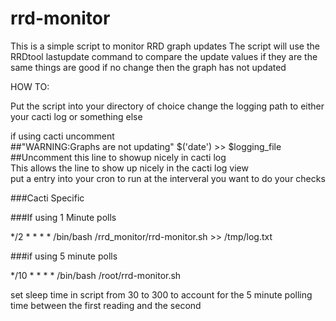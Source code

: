 # rrd-monitor

This is a simple script to monitor RRD graph updates
The script will use the RRDtool lastupdate command to compare 
the update values if they are the same things are good
if no change then the graph has not updated
 



HOW TO:

Put the script into your directory of choice 
change the logging path to either your cacti log or something else 

if using cacti uncomment <br>
##"WARNING:Graphs are not updating"   $('date')  >> $logging_file ##Uncomment this line to showup nicely in cacti log <br>
This allows the line to show up nicely in the cacti log view <br>
put a entry into your cron to run at the interveral you want to do your checks


###Cacti Specific

###If using 1 Minute polls 

*/2 * * * *  /bin/bash   /rrd_monitor/rrd-monitor.sh >> /tmp/log.txt

###if using 5 minute polls 

*/10 * * * *   /bin/bash  /root/rrd-monitor.sh

set sleep time in script from 30 to 300 to account for the 5 minute polling time between the first reading and the second


